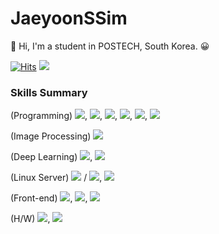 # JaeyoonSSim
	
&#128640;
Hi, I'm a student in POSTECH, South Korea. 
&#128512;

[![Hits](https://hits.seeyoufarm.com/api/count/incr/badge.svg?url=https%3A%2F%2Fgithub.com%2FJaeyoonSSim&count_bg=%2379C83D&title_bg=%23555555&icon=counter-strike.svg&icon_color=%23FFFFFF&title=hits&edge_flat=false)](https://hits.seeyoufarm.com)
![](https://img.shields.io/github/followers/JaeyoonSSim?style=social)

### Skills Summary
(Programming) <img src="https://img.shields.io/badge/C-A8B9CC?style=flat-square&logo=C&logoColor=white"/>, <img src="https://img.shields.io/badge/C++-00599C?style=flat-square&logo=C%2B%2B&logoColor=white"/>, <img src="https://img.shields.io/badge/Python-3766AB?style=flat-square&logo=Python&logoColor=white"/>, <img src="https://img.shields.io/badge/Java-007396?style=flat-square&logo=Java&logoColor=white"/>, <img src="https://img.shields.io/badge/MATLAB-000000?style=flat-square&logo=MATLAB&logoColor=white"/>, <img src="https://img.shields.io/badge/OCaml-EC6813?style=flat-square&logo=Ocaml&logoColor=white"/>

(Image Processing) <img src="https://img.shields.io/badge/OpenCV-5C3EE8?style=flat-square&logo=OpenCV&logoColor=white"/>

(Deep Learning) <img src="https://img.shields.io/badge/TensorFlow-FF6F00?style=flat-square&logo=TensorFlow&logoColor=white"/>, <img src="https://img.shields.io/badge/PyTorch-EE4C2C?style=flat-square&logo=PyTorch&logoColor=white"/>

(Linux Server) <img src="https://img.shields.io/badge/Unix-000000?style=flat-square&logo=Unix&logoColor=white"/> / <img src="https://img.shields.io/badge/Linux-003366?style=flat-square&logo=Linux&logoColor=white"/>, <img src="https://img.shields.io/badge/Docker-2496ED?style=flat-square&logo=Docker&logoColor=white"/>

(Front-end) <img src="https://img.shields.io/badge/HTML-E34F26?style=flat-square&logo=HTML5&logoColor=white"/>, <img src="https://img.shields.io/badge/CSS-1572B6?style=flat-square&logo=CSS3&logoColor=white"/>, <img src="https://img.shields.io/badge/Django-092E20?style=flat-square&logo=Django&logoColor=white"/>

(H/W) <img src="https://img.shields.io/badge/Arduino-00979D?style=flat-square&logo=Arduino&logoColor=white"/>, <img src="https://img.shields.io/badge/OrCAD-000000?style=flat-square&logo=OrCAD&logoColor=white"/>
